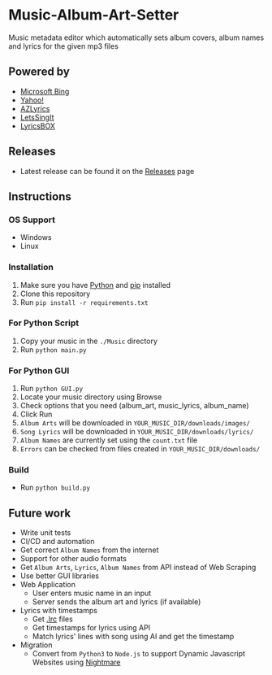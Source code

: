 # Music-Album-Art-Setter
Music metadata editor which automatically sets album covers, album names and lyrics for the given mp3 files

## Powered by 
- [Microsoft Bing](https://www.bing.com/)
- [Yahoo!](https://search.yahoo.com/)
- [AZLyrics](https://www.azlyrics.com/)
- [LetsSingIt](https://www.letssingit.com/)
- [LyricsBOX](https://www.lyricsbox.com/)

## Releases
- Latest release can be found it on the [Releases](https://github.com/SamiAlavi/Music-Album-Art-Setter/releases) page

## Instructions

### OS Support
- Windows
- Linux

### Installation
1) Make sure you have [Python](https://www.python.org/) and [pip](https://pip.pypa.io/en/stable/installation/) installed
2) Clone this repository
3) Run `pip install -r requirements.txt`

### For Python Script
1) Copy your music in the `./Music` directory
2) Run `python main.py`

### For Python GUI
1) Run `python GUI.py`
2) Locate your music directory using Browse
3) Check options that you need (album_art, music_lyrics, album_name)
4) Click Run
5) `Album Arts` will be downloaded in `YOUR_MUSIC_DIR/downloads/images/`
6) `Song Lyrics` will be downloaded in `YOUR_MUSIC_DIR/downloads/lyrics/`
7) `Album Names` are currently set using the `count.txt` file
8) `Errors` can be checked from files created in `YOUR_MUSIC_DIR/downloads/`

### Build
- Run `python build.py`

## Future work
- Write unit tests
- CI/CD and automation
- Get correct `Album Names` from the internet
- Support for other audio formats
- Get `Album Arts`, `Lyrics`, `Album Names` from API instead of Web Scraping
- Use better GUI libraries
- Web Application
    - User enters music name in an input
    - Server sends the album art and lyrics (if available)
- Lyrics with timestamps
    - Get [.lrc](https://en.wikipedia.org/wiki/LRC_(file_format)) files
    - Get timestamps for lyrics using API
    - Match lyrics' lines with song using AI and get the timestamp
- Migration
    - Convert from `Python3` to `Node.js` to support Dynamic Javascript Websites using [Nightmare](https://github.com/segmentio/nightmare)
